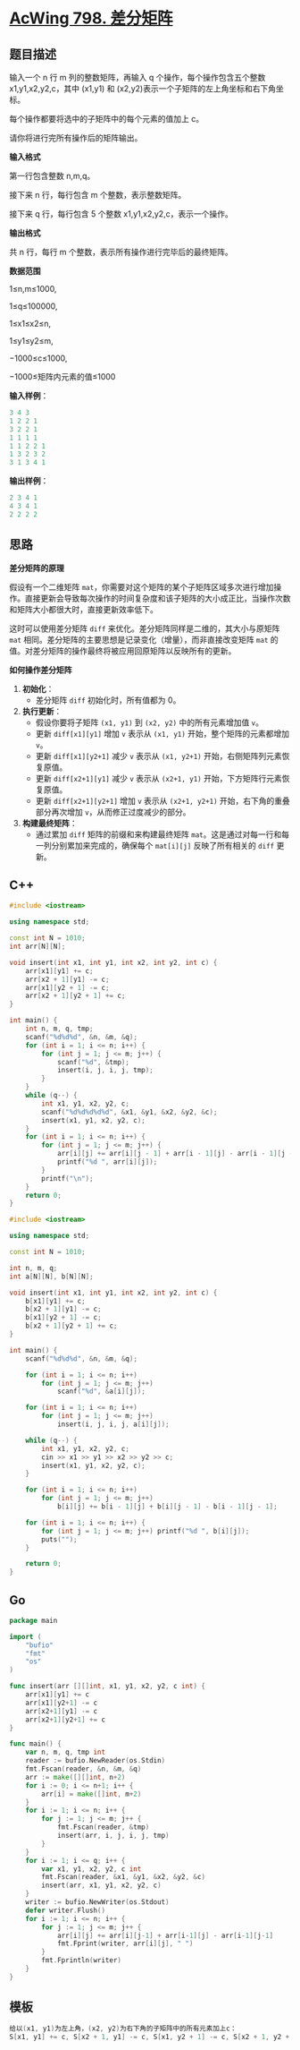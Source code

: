 # [AcWing 798. 差分矩阵](https://www.acwing.com/problem/content/800/)

## 题目描述

输入一个 n 行 m 列的整数矩阵，再输入 q 个操作，每个操作包含五个整数 x1,y1,x2,y2,c，其中 (x1,y1) 和 (x2,y2)表示一个子矩阵的左上角坐标和右下角坐标。

每个操作都要将选中的子矩阵中的每个元素的值加上 c。

请你将进行完所有操作后的矩阵输出。

**输入格式**

第一行包含整数 n,m,q。

接下来 n 行，每行包含 m 个整数，表示整数矩阵。

接下来 q 行，每行包含 5 个整数 x1,y1,x2,y2,c，表示一个操作。

**输出格式**

共 n 行，每行 m 个整数，表示所有操作进行完毕后的最终矩阵。

**数据范围**

1≤n,m≤1000,

1≤q≤100000,

1≤x1≤x2≤n,

1≤y1≤y2≤m,

−1000≤c≤1000,

−1000≤矩阵内元素的值≤1000

**输入样例**：

```cpp
3 4 3
1 2 2 1
3 2 2 1
1 1 1 1
1 1 2 2 1
1 3 2 3 2
3 1 3 4 1
```

**输出样例**：

```cpp
2 3 4 1
4 3 4 1
2 2 2 2
```

## 思路

**差分矩阵的原理**

假设有一个二维矩阵 `mat`，你需要对这个矩阵的某个子矩阵区域多次进行增加操作。直接更新会导致每次操作的时间复杂度和该子矩阵的大小成正比，当操作次数和矩阵大小都很大时，直接更新效率低下。

这时可以使用差分矩阵 `diff` 来优化。差分矩阵同样是二维的，其大小与原矩阵 `mat` 相同。差分矩阵的主要思想是记录变化（增量），而非直接改变矩阵 `mat` 的值。对差分矩阵的操作最终将被应用回原矩阵以反映所有的更新。

**如何操作差分矩阵**

1. **初始化**：
   - 差分矩阵 `diff` 初始化时，所有值都为 0。
2. **执行更新**：
   - 假设你要将子矩阵 `(x1, y1)` 到 `(x2, y2)` 中的所有元素增加值 `v`。
   - 更新 `diff[x1][y1]` 增加 `v` 表示从 `(x1, y1)` 开始，整个矩阵的元素都增加 `v`。
   - 更新 `diff[x1][y2+1]` 减少 `v` 表示从 `(x1, y2+1)` 开始，右侧矩阵列元素恢复原值。
   - 更新 `diff[x2+1][y1]` 减少 `v` 表示从 `(x2+1, y1)` 开始，下方矩阵行元素恢复原值。
   - 更新 `diff[x2+1][y2+1]` 增加 `v` 表示从 `(x2+1, y2+1)` 开始，右下角的重叠部分再次增加 `v`，从而修正过度减少的部分。
3. **构建最终矩阵**：
   - 通过累加 `diff` 矩阵的前缀和来构建最终矩阵 `mat`。这是通过对每一行和每一列分别累加来完成的，确保每个 `mat[i][j]` 反映了所有相关的 `diff` 更新。

## C++

```cpp
#include <iostream>

using namespace std;

const int N = 1010;
int arr[N][N];

void insert(int x1, int y1, int x2, int y2, int c) {
    arr[x1][y1] += c;
    arr[x2 + 1][y1] -= c;
    arr[x1][y2 + 1] -= c;
    arr[x2 + 1][y2 + 1] += c;
}

int main() {
    int n, m, q, tmp;
    scanf("%d%d%d", &n, &m, &q);
    for (int i = 1; i <= n; i++) {
        for (int j = 1; j <= m; j++) {
            scanf("%d", &tmp);
            insert(i, j, i, j, tmp);
        }
    }
    while (q--) {
        int x1, y1, x2, y2, c;
        scanf("%d%d%d%d%d", &x1, &y1, &x2, &y2, &c);
        insert(x1, y1, x2, y2, c);
    }
    for (int i = 1; i <= n; i++) {
        for (int j = 1; j <= m; j++) {
            arr[i][j] += arr[i][j - 1] + arr[i - 1][j] - arr[i - 1][j - 1];
            printf("%d ", arr[i][j]);
        }
        printf("\n");
    }
    return 0;
}
```

```cpp
#include <iostream>

using namespace std;

const int N = 1010;

int n, m, q;
int a[N][N], b[N][N];

void insert(int x1, int y1, int x2, int y2, int c) {
    b[x1][y1] += c;
    b[x2 + 1][y1] -= c;
    b[x1][y2 + 1] -= c;
    b[x2 + 1][y2 + 1] += c;
}

int main() {
    scanf("%d%d%d", &n, &m, &q);

    for (int i = 1; i <= n; i++)
        for (int j = 1; j <= m; j++)
            scanf("%d", &a[i][j]);

    for (int i = 1; i <= n; i++)
        for (int j = 1; j <= m; j++)
            insert(i, j, i, j, a[i][j]);

    while (q--) {
        int x1, y1, x2, y2, c;
        cin >> x1 >> y1 >> x2 >> y2 >> c;
        insert(x1, y1, x2, y2, c);
    }

    for (int i = 1; i <= n; i++)
        for (int j = 1; j <= m; j++)
            b[i][j] += b[i - 1][j] + b[i][j - 1] - b[i - 1][j - 1];

    for (int i = 1; i <= n; i++) {
        for (int j = 1; j <= m; j++) printf("%d ", b[i][j]);
        puts("");
    }

    return 0;
}
```

## Go

```go
package main

import (
	"bufio"
	"fmt"
	"os"
)

func insert(arr [][]int, x1, y1, x2, y2, c int) {
	arr[x1][y1] += c
	arr[x1][y2+1] -= c
	arr[x2+1][y1] -= c
	arr[x2+1][y2+1] += c
}

func main() {
	var n, m, q, tmp int
	reader := bufio.NewReader(os.Stdin)
	fmt.Fscan(reader, &n, &m, &q)
	arr := make([][]int, n+2)
	for i := 0; i <= n+1; i++ {
		arr[i] = make([]int, m+2)
	}
	for i := 1; i <= n; i++ {
		for j := 1; j <= m; j++ {
			fmt.Fscan(reader, &tmp)
			insert(arr, i, j, i, j, tmp)
		}
	}
	for i := 1; i <= q; i++ {
		var x1, y1, x2, y2, c int
		fmt.Fscan(reader, &x1, &y1, &x2, &y2, &c)
		insert(arr, x1, y1, x2, y2, c)
	}
	writer := bufio.NewWriter(os.Stdout)
	defer writer.Flush()
	for i := 1; i <= n; i++ {
		for j := 1; j <= m; j++ {
			arr[i][j] += arr[i][j-1] + arr[i-1][j] - arr[i-1][j-1]
			fmt.Fprint(writer, arr[i][j], " ")
		}
		fmt.Fprintln(writer)
	}
}
```

## 模板

```cpp
给以(x1, y1)为左上角，(x2, y2)为右下角的子矩阵中的所有元素加上c：
S[x1, y1] += c, S[x2 + 1, y1] -= c, S[x1, y2 + 1] -= c, S[x2 + 1, y2 + 1] += c
```

